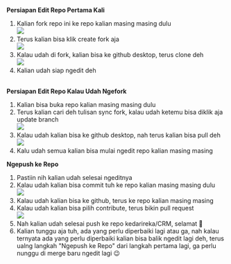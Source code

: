 **Persiapan Edit Repo Pertama Kali**

1. Kalian fork repo ini ke repo kalian masing masing dulu<br>
<img src="https://drive.google.com/uc?export=view&id=1Q1PmBAyHCMDiZXwlrKNaep-7NE9F4P1h"><br>
2. Terus kalian bisa klik create fork aja<br>
<img src="https://drive.google.com/uc?export=view&id=1UDQcQk-QADkOrsdAdH5p3CqRgEFivwTQ"><br>
3. Kalau udah di fork, kalian bisa ke github desktop, terus clone deh<br>
<img src="https://drive.google.com/uc?export=view&id=1tRxgL91cX8hGtZQKdjMsxWI0XKG3qRnx"><br>
4. Kalian udah siap ngedit deh<br><br>

**Persiapan Edit Repo Kalau Udah Ngefork**

1. Kalian bisa buka repo kalian masing masing dulu<br>
2. Terus kalian cari deh tulisan sync fork, kalau udah ketemu bisa diklik aja update branch<br>
<img src="https://drive.google.com/uc?export=view&id=1oUM_C1Phh8cBVZNQSy67i69tSWnsHCjg"><br>
3. Kalau udah kalian bisa ke github desktop, nah terus kalian bisa pull deh<br>
<img src="https://drive.google.com/uc?export=view&id=1zu1OTntlZ56wIvPGEgcElPcBoXTGCnqB"><br>
4. Kalu udah semua kalian bisa mulai ngedit repo kalian masing masing<br>

**Ngepush ke Repo**
1. Pastiin nih kalian udah selesai ngeditnya<br>
2. Kalau udah kalian bisa commit tuh ke repo kalian masing masing dulu<br>
<img src="https://drive.google.com/uc?export=view&id=1DdBFyxEbdv9k63ahVT1nyzNvWKBpTzzq"><br>
3. Kalau udah kalian bisa ke github, terus ke repo kalian masing masing<br>
4. Kalau udah kalian bisa pilih contribute, terus bikin pull request<br>
<img src="https://drive.google.com/uc?export=view&id=1BthGLQSYHoFpivnCG09swwmYfdNDtD0k"><br>
5. Nah kalian udah selesai push ke repo kedarireka/CRM, selamat 🎉<br>
6. Kalian tunggu aja tuh, ada yang perlu diperbaiki lagi atau ga, nah kalau ternyata ada yang perlu diperbaiki kalian bisa balik ngedit lagi deh, terus ualng langkah "Ngepush ke Repo" dari langkah pertama lagi, ga perlu nunggu di merge baru ngedit lagi 😉
